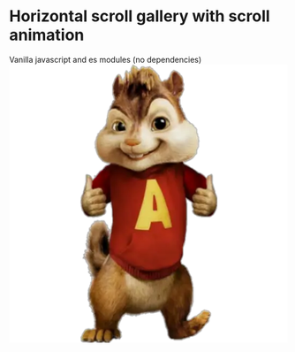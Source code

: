 # Horizontal scroll gallery with scroll animation
Vanilla javascript and es modules (no dependencies)
<img src="images/pic1.webp">
